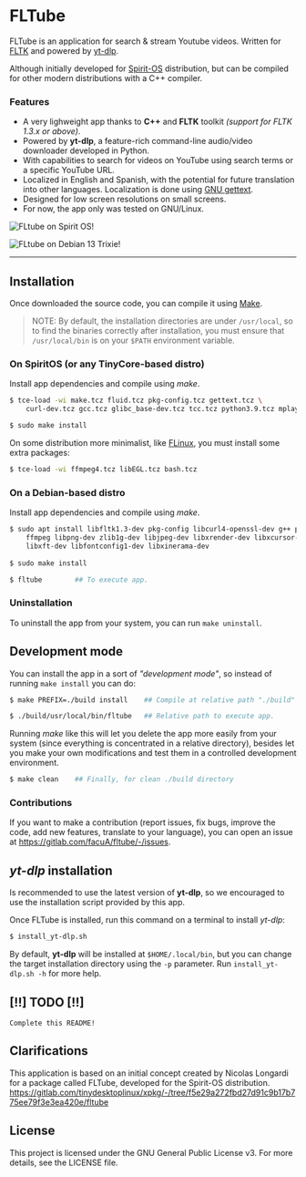 # FLTube

FLTube is an application for search & stream Youtube videos. Written for [FLTK](https://www.fltk.org/) and powered by [yt-dlp](https://github.com/yt-dlp/yt-dlp).

Although initially developed for [Spirit-OS](https://spirit-os.sourceforge.io/) distribution, but can be compiled for other modern distributions with a C++ compiler.

### Features
- A very lighweight app thanks to **C++** and **FLTK** toolkit *(support for FLTK 1.3.x or above)*.
- Powered by **yt-dlp**, a feature-rich command-line audio/video downloader developed in Python.
- With capabilities to search for videos on YouTube using search terms or a specific YouTube URL.
- Localized in English and Spanish, with the potential for future translation into other languages. Localization is done using [GNU gettext](https://www.gnu.org/software/gettext/).
- Designed for low screen resolutions on small screens.
- For now, the app only was tested on GNU/Linux.

![FLtube on Spirit OS!](https://i.postimg.cc/44QyBXH8/fltube-screenshot-5.png    "Fltube on Spirit OS")

![FLtube on Debian 13 Trixie!](https://i.postimg.cc/yYfdCnPc/fltube-screenshot-6.png "Fltube on Debian 13 Trixie")

------------

## Installation

Once downloaded the source code, you can compile it using [Make](https://www.gnu.org/software/make/). 
> NOTE: By default, the installation directories are under `/usr/local`, so to find the binaries correctly after installation, you must ensure that `/usr/local/bin` is on your `$PATH` environment variable.

### On SpiritOS (or any TinyCore-based distro)

Install app dependencies and compile using *make*.

```bash
$ tce-load -wi make.tcz fluid.tcz pkg-config.tcz gettext.tcz \ 
    curl-dev.tcz gcc.tcz glibc_base-dev.tcz tcc.tcz python3.9.tcz mplayer-cli.tcz 

$ sudo make install
```

On some distribution more minimalist, like [FLinux](https://flinux-distro.sourceforge.io/), you must install some extra packages: 
```bash
$ tce-load -wi ffmpeg4.tcz libEGL.tcz bash.tcz
``` 

### On a Debian-based distro

Install app dependencies and compile using *make*.
```bash
$ sudo apt install libfltk1.3-dev pkg-config libcurl4-openssl-dev g++ python3 gettext wget mplayer\
    ffmpeg libpng-dev zlib1g-dev libjpeg-dev libxrender-dev libxcursor-dev libxfixes-dev libxext-dev \
    libxft-dev libfontconfig1-dev libxinerama-dev
    
$ sudo make install

$ fltube        ## To execute app.
```

### Uninstallation

To uninstall the app from your system, you can run `make uninstall`.

## Development mode

You can install the app in a sort of *"development mode"*, so instead of running `make install` you can do:

```bash
$ make PREFIX=./build install    ## Compile at relative path "./build"

$ ./build/usr/local/bin/fltube   ## Relative path to execute app.
```
Running *make* like this will let you delete the app more easily from your system (since everything is concentrated in a relative directory), besides let you make your own modifications and test them in a controlled development environment.

```bash
$ make clean    ## Finally, for clean ./build directory
```

### Contributions

If you want to make a contribution (report issues, fix bugs, improve the code, add new features, translate to your language), you can open an issue at https://gitlab.com/facuA/fltube/-/issues.

## *yt-dlp* installation

Is recommended to use the latest version of **yt-dlp**, so we encouraged to use the installation script provided by this app.

Once FLTube is installed, run this command on a terminal to install *yt-dlp*:
```bash
$ install_yt-dlp.sh
```
By default, **yt-dlp** will be installed at `$HOME/.local/bin`, but you can change the target installation directory using the `-p` parameter. Run `install_yt-dlp.sh -h` for more help.

## [!!] TODO [!!]
    
    Complete this README!

## Clarifications

This application is based on an initial concept created by Nicolas Longardi for a package called FLTube, developed for the Spirit-OS distribution. https://gitlab.com/tinydesktoplinux/xpkg/-/tree/f5e29a272fbd27d91c9b17b775ee79f3e3ea420e/fltube

    
## License

This project is licensed under the GNU General Public License v3. For more details, see the LICENSE file.

